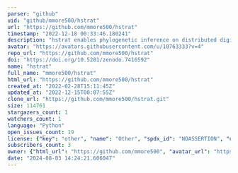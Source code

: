 ```yaml
---
parser: "github"
uid: "github/mmore500/hstrat"
url: "https://github.com/mmore500/hstrat"
timestamp: "2022-12-18 00:33:46.180241"
description: "hstrat enables phylogenetic inference on distributed digital evolution populations"
avatar: "https://avatars.githubusercontent.com/u/10763333?v=4"
repo_url: "https://github.com/mmore500/hstrat"
doi: "https://doi.org/10.5281/zenodo.7416592"
name: "hstrat"
full_name: "mmore500/hstrat"
html_url: "https://github.com/mmore500/hstrat"
created_at: "2022-02-28T15:11:45Z"
updated_at: "2022-12-15T00:07:55Z"
clone_url: "https://github.com/mmore500/hstrat.git"
size: 114761
stargazers_count: 1
watchers_count: 1
language: "Python"
open_issues_count: 19
license: {"key": "other", "name": "Other", "spdx_id": "NOASSERTION", "url": null, "node_id": "MDc6TGljZW5zZTA="}
subscribers_count: 3
owner: {"html_url": "https://github.com/mmore500", "avatar_url": "https://avatars.githubusercontent.com/u/10763333?v=4", "login": "mmore500", "type": "User"}
date: "2024-08-03 14:24:21.606047"
---
```

